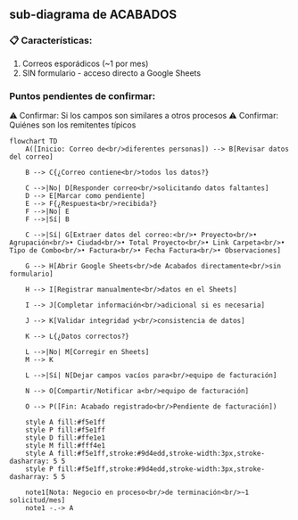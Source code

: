## sub-diagrama de ACABADOS 

### 📋 Características:

1. Correos esporádicos (~1 por mes)
2. SIN formulario - acceso directo a Google Sheets

### Puntos pendientes de confirmar:

⚠️ Confirmar: Si los campos son similares a otros procesos
⚠️ Confirmar: Quiénes son los remitentes típicos
```mermaid
flowchart TD
    A([Inicio: Correo de<br/>diferentes personas]) --> B[Revisar datos del correo]
    
    B --> C{¿Correo contiene<br/>todos los datos?}
    
    C -->|No| D[Responder correo<br/>solicitando datos faltantes]
    D --> E[Marcar como pendiente]
    E --> F{¿Respuesta<br/>recibida?}
    F -->|No| E
    F -->|Sí| B
    
    C -->|Sí| G[Extraer datos del correo:<br/>• Proyecto<br/>• Agrupación<br/>• Ciudad<br/>• Total Proyecto<br/>• Link Carpeta<br/>• Tipo de Combo<br/>• Factura<br/>• Fecha Factura<br/>• Observaciones]
    
    G --> H[Abrir Google Sheets<br/>de Acabados directamente<br/>sin formulario]
    
    H --> I[Registrar manualmente<br/>datos en el Sheets]
    
    I --> J[Completar información<br/>adicional si es necesaria]
    
    J --> K[Validar integridad y<br/>consistencia de datos]
    
    K --> L{¿Datos correctos?}
    
    L -->|No| M[Corregir en Sheets]
    M --> K
    
    L -->|Sí| N[Dejar campos vacíos para<br/>equipo de facturación]
    
    N --> O[Compartir/Notificar a<br/>equipo de facturación]
    
    O --> P([Fin: Acabado registrado<br/>Pendiente de facturación])
    
    style A fill:#f5e1ff
    style P fill:#f5e1ff
    style D fill:#ffe1e1
    style M fill:#fff4e1
    style A fill:#f5e1ff,stroke:#9d4edd,stroke-width:3px,stroke-dasharray: 5 5
    style P fill:#f5e1ff,stroke:#9d4edd,stroke-width:3px,stroke-dasharray: 5 5
    
    note1[Nota: Negocio en proceso<br/>de terminación<br/>~1 solicitud/mes]
    note1 -.-> A
